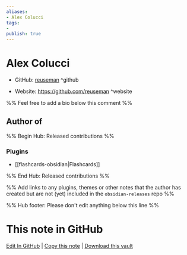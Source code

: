 ```yaml
---
aliases:
- Alex Colucci
tags:
- 
publish: true
---
```


# Alex Colucci

- GitHub: [reuseman](https://github.com/reuseman/) ^github
<!-- - Discord: `@` ^discord-->
- Website: <https://github.com/reuseman> ^website
<!-- - [[Publish sites|Publish site]]: ^publish-->

%% Feel free to add a bio below this comment %%


## Author of

%% Begin Hub: Released contributions %%
### Plugins
- [[flashcards-obsidian|Flashcards]]

%% End Hub: Released contributions %%

%% Add links to any plugins, themes or other notes that the author has created but are not (yet) included in the `obsidian-releases` repo %%

<!--
### Unlisted plugins
-->

<!--
### Others
-->

<!--
## Sponsor this author

- [[GitHub sponsors]]: [Sponsor @reuseman on GitHub Sponsors](https://github.com/sponsors/reuseman) ^github-sponsor
- [[Buy me a coffee]]: ^buy-me-a-coffee
- [[PayPal]]: ^paypal
- [[Patreon]]: ^patreon

-->

<!--
## Follow this author

- [[YouTube Channels|On YouTube]]: ^youtube
- Twitter: ^twitter
- ...
-->

%% Hub footer: Please don't edit anything below this line %%

# This note in GitHub

<span class="git-footer">[Edit In GitHub](https://github.dev/obsidian-community/obsidian-hub/blob/main/01%20-%20Community/People/reuseman.md "git-hub-edit-note") | [Copy this note](https://raw.githubusercontent.com/obsidian-community/obsidian-hub/main/01%20-%20Community/People/reuseman.md "git-hub-copy-note") | [Download this vault](https://github.com/obsidian-community/obsidian-hub/archive/refs/heads/main.zip "git-hub-download-vault") </span>
